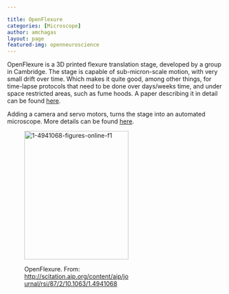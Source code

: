 ```yaml
---

title: OpenFlexure
categories: [Microscope]
author: amchagas
layout: page
featured-img: openneuroscience
---
```


OpenFlexure is a 3D printed flexure translation stage, developed by a group in Cambridge. The stage is capable of sub-micron-scale motion, with very small drift over time. Which makes it quite good, among other things, for time-lapse protocols that need to be done over days/weeks time, and under space restricted areas, such as fume hoods. A paper describing it in detail can be found [here](http://arxiv.org/abs/1509.05394).

Adding a camera and servo motors, turns the stage into an automated microscope. More details can be found [here](http://www.waterscope.org/3d-printing/).<figure id="attachment_1251" style="width: 243px" class="wp-caption aligncenter">

<img class="aligncenter size-medium wp-image-1251" src="https://i1.wp.com/openeuroscience.com/wp-content/uploads/2016/09/1-4941068-figures-online-f1.gif?resize=243%2C300" alt="1-4941068-figures-online-f1" width="243" height="300" data-recalc-dims="1" /><figcaption class="wp-caption-text">OpenFlexure. From: http://scitation.aip.org/content/aip/journal/rsi/87/2/10.1063/1.4941068</figcaption></figure>
